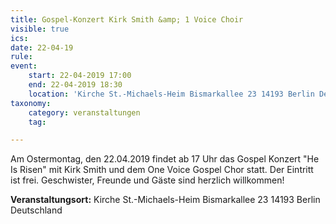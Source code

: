 ```yaml
---
title: Gospel-Konzert Kirk Smith &amp; 1 Voice Choir
visible: true
ics: 
date: 22-04-19
rule: 
event:
	start: 22-04-2019 17:00
	end: 22-04-2019 18:30
	location: 'Kirche St.-Michaels-Heim Bismarkallee 23 14193 Berlin Deutschland'
taxonomy:
	category: veranstaltungen
	tag: 

---
```

Am Ostermontag, den 22.04.2019 findet ab 17 Uhr das Gospel Konzert "He Is Risen" mit Kirk Smith und dem One Voice Gospel Chor statt. Der Eintritt ist frei. Geschwister, Freunde und Gäste sind herzlich willkommen!


**Veranstaltungsort:** Kirche St.-Michaels-Heim
Bismarkallee 23
14193 Berlin
Deutschland

